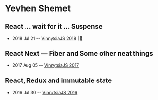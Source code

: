 # Yevhen Shemet

## React … wait for it … Suspense
- 2018 Jul 21 -- [VinnytsiaJS 2018](https://youtu.be/a2NLPMgtaYc)  | [:notebook:](https://present-react-suspense.herokuapp.com/)  
## React Next — Fiber and Some other neat things
- 2017 Aug 05 -- [VinnytsiaJS 2017](https://www.youtube.com/watch?v=SbWFMoZDxdA)    
## React, Redux and immutable state
- 2016 Jul 30 -- [VinnytsiaJS 2016](https://www.youtube.com/watch?v=HWTqxAUCBsI)    
